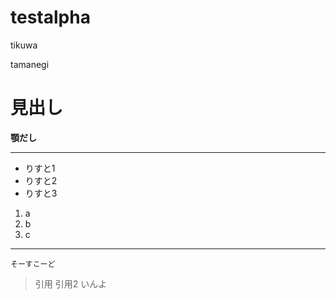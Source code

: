# testalpha

tikuwa

tamanegi

# 見出し
__顎だし__

---

* りすと1
* りすと2
* りすと3

1. a
1. b
1. c

---

`そーすこーど`

> 引用
> 引用2
> いんよ



